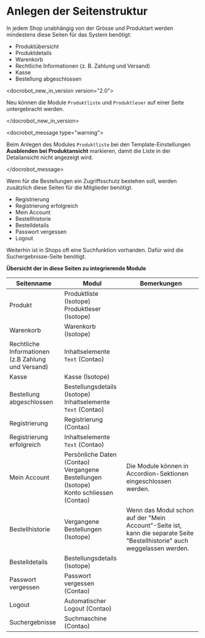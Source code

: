 # Anlegen der Seitenstruktur

In jedem Shop unabhängig von der Grösse und Produktart werden mindestens diese Seiten für das System benötigt:

* Produktübersicht
* Produktdetails
* Warenkorb
* Rechtliche Informationen (z. B. Zahlung und Versand)
* Kasse 
* Bestellung abgeschlossen

<docrobot_new_in_version version="2.0"><p>Neu können die Module `Produktliste` und `Produktleser` auf einer Seite untergebracht werden.</p></docrobot_new_in_version>

<docrobot_message type="warning"><p>Beim Anlegen des Modules `Produktliste` bei den Template-Einstellungen **Ausblenden bei Produktansicht** markieren, damit die Liste in der Detailansicht nicht angezeigt wird.</p></docrobot_message>


Wenn für die Bestellungen ein Zugriffsschutz bestehen soll, werden zusätzlich diese Seiten für die Mitglieder benötigt.

* Registrierung
* Registrierung erfolgreich
* Mein Account
* Bestellhistorie
* Bestelldetails
* Passwort vergessen
* Logout

Weiterhin ist in Shops oft eine Suchfunktion vorhanden. Dafür wird die Suchergebnisse-Seite benötigt.


**Übersicht der in diese Seiten zu integrierende Module**

<table>
<thead>
<tr>
	<th>Seitenname</th>
	<th>Modul</th>
	<th>Bemerkungen</th>
</tr>
</thead>
<tbody>
<tr>
	<td>Produkt</td>
	<td><docrobot_route name="product-list">Produktliste</docrobot_route> (Isotope)<br><docrobot_route name="product-reader">Produktleser</docrobot_route> (Isotope)</td>
	<td></td>
</tr>
<tr>
	<td>Warenkorb</td>
	<td><docrobot_route name="shopping-cart">Warenkorb</docrobot_route> (Isotope)</td>
	<td></td>
</tr>
<tr>
	<td>Rechtliche Informationen<br>(z.B Zahlung und Versand)</td>
	<td>Inhaltselemente <code>Text</code> (Contao)</td>
	<td></td>
</tr>
<tr>
	<td>Kasse</td>
	<td><docrobot_route name="checkout">Kasse</docrobot_route> (Isotope)</td>
	<td></td>
</tr>
<tr>
	<td>Bestellung abgeschlossen</td>
	<td><docrobot_route name="order-details">Bestellungsdetails</docrobot_route> (Isotope)<br>Inhaltselemente <code>Text</code> (Contao)</td>
	<td></td>
</tr>
<tr>
	<td>Registrierung</td>
	<td>Registrierung (Contao)</td>
	<td></td>
</tr>
<tr>
	<td>Registrierung erfolgreich</td>
	<td>Inhaltselemente <code>Text</code> (Contao)</td>
	<td></td>
</tr>
<tr>
	<td>Mein Account</td>
	<td>Persönliche Daten (Contao)<br><docrobot_route name="order-history">Vergangene Bestellungen</docrobot_route> (Isotope)<br>Konto schliessen (Contao)</td>
	<td>Die Module können in Accordion-Sektionen eingeschlossen werden.</td>
</tr>
<tr>
	<td>Bestellhistorie</td>
	<td><docrobot_route name="order-history">Vergangene Bestellungen</docrobot_route> (Isotope)</td>
	<td>Wenn das Modul schon auf der "Mein Account"-Seite ist, kann die separate Seite "Bestellhistorie" auch weggelassen werden.</td>
</tr>
<tr>
	<td>Bestelldetails</td>
	<td><docrobot_route name="order-details">Bestellungsdetails</docrobot_route> (Isotope)</td>
	<td></td>
</tr>
<tr>
	<td>Passwort vergessen</td>
	<td>Passwort vergessen (Contao)</td>
	<td></td>
</tr>
<tr>
	<td>Logout</td>
	<td>Automatischer Logout (Contao)</td>
	<td></td>
</tr>
<tr>
	<td>Suchergebnisse</td>
	<td>Suchmaschine (Contao)
</td>
	<td></td>
</tr>
</tbody>
</table>